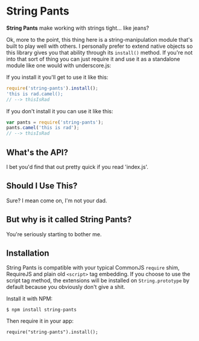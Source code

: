String Pants
================================================================================

**String Pants** make working with strings tight... like jeans?

Ok, more to the point, this thing here is a string-manipulation module that's
built to play well with others. I personally prefer to extend native objects
so this library gives you that ability through its `install()` method. If you're
not into that sort of thing you can just require it and use it as a standalone
module like one would with underscore.js:

If you install it you'll get to use it like this:

```js
require('string-pants').install();
'this is rad.camel();
// --> thisIsRad
```

If you don't install it you can use it like this:

```js
var pants = require('string-pants');
pants.camel('this is rad');
// --> thisIsRad
```


What's the API?
--------------------------------------------------------------------------------

I bet you'd find that out pretty quick if you read 'index.js'.


Should I Use This?
--------------------------------------------------------------------------------

Sure? I mean come on, I'm not your dad.


But why is it called String Pants?
--------------------------------------------------------------------------------

You're seriously starting to bother me.


Installation
--------------------------------------------------------------------------------

String Pants is compatible with your typical CommonJS `require` shim, RequireJS
and plain old `<script>` tag embedding. If you choose to use the script tag
method, the extensions will be installed on `String.prototype` by default
because you obviously don't give a shit.


Install it with NPM:

    $ npm install string-pants

Then require it in your app: 

    require("string-pants").install();
